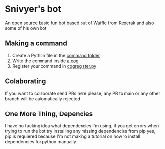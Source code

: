 # Snivyer's bot
An open source basic fun bot based out of Waffle from Reperak and also some of his own bot

## Making a command
1. Create a Python file in the [command folder](commands)
2. Write the command inside [a cog](https://discordpy.readthedocs.io/en/latest/ext/commands/cogs.html)
3. Register your command in [cogregister.py](cogregister.py)

## Colaborating
If you want to colaborate send PRs here please, any PR to main or any other branch will be automatically rejected

## One More Thing, Depencies
I have no fucking idea what dependencies I'm using, if you get errors when trying to run the bot try installing any missing dependencies from pip
yes, pip is requiered because I'm not making a tutorial on how to install dependencies for python manually